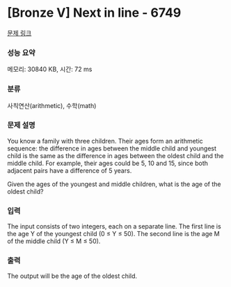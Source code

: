 # [Bronze V] Next in line - 6749 

[문제 링크](https://www.acmicpc.net/problem/6749) 

### 성능 요약

메모리: 30840 KB, 시간: 72 ms

### 분류

사칙연산(arithmetic), 수학(math)

### 문제 설명

<p>You know a family with three children. Their ages form an arithmetic sequence: the difference in ages between the middle child and youngest child is the same as the difference in ages between the oldest child and the middle child. For example, their ages could be 5, 10 and 15, since both adjacent pairs have a difference of 5 years.</p>

<p>Given the ages of the youngest and middle children, what is the age of the oldest child?</p>

### 입력 

 <p>The input consists of two integers, each on a separate line. The first line is the age Y of the youngest child (0 ≤ Y ≤ 50). The second line is the age M of the middle child (Y ≤ M ≤ 50).</p>

### 출력 

 <p>The output will be the age of the oldest child.</p>


